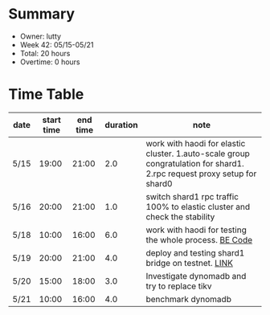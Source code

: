 # Summary

* Owner: lutty
* Week 42: 05/15-05/21
* Total: 20 hours
* Overtime: 0 hours

# Time Table

| date | start time | end time | duration | note                                                                                                                               |
|------|------------|----------|----------|------------------------------------------------------------------------------------------------------------------------------------|
| 5/15 | 19:00      | 21:00    | 2.0      | work with haodi for elastic cluster. 1.auto-scale group congratulation for shard1. 2.rpc request proxy setup for shard0            |
| 5/16 | 20:00      | 21:00    | 1.0      | switch shard1 rpc traffic 100% to elastic cluster and check the stability                                                          |
| 5/18 | 10:00      | 16:00    | 6.0      | work with haodi for testing the whole process. [BE Code](https://github.com/LuttyYang/ethhmy-bridge.appengine/tree/add_one_shard1) |
| 5/19 | 20:00      | 21:00    | 4.0      | deploy and testing shard1 bridge on testnet. [LINK](https://testnet.bridge.hmny.io)                                                |
| 5/20 | 15:00      | 18:00    | 3.0      | Investigate dynomadb and try to replace tikv                                                                                       |
| 5/21 | 10:00      | 16:00    | 4.0      | benchmark dynomadb                                                                                                                 |